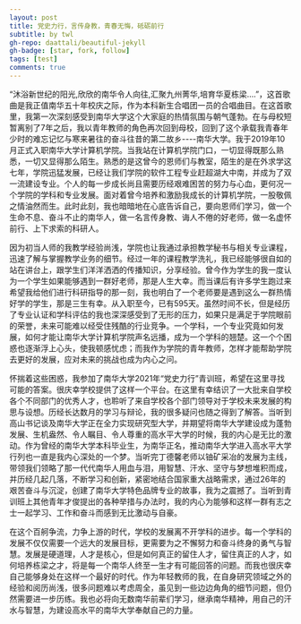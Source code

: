 ```yaml
---
layout: post
title: 党史力行，言传身教，青春无悔，砥砺前行
subtitle: by twl
gh-repo: daattali/beautiful-jekyll
gh-badge: [star, fork, follow]
tags: [test]
comments: true
---
```


“沐浴新世纪的阳光,欣欣的南华令人向往,汇聚九州菁华,培育华夏栋梁....”，这首歌曲是我正值南华五十年校庆之际，作为本科新生合唱团一员的合唱曲目。在这首歌里，我第一次深刻感受到南华大学这个大家庭的热情氛围与朝气蓬勃。在与母校短暂离别了7年之后，我以青年教师的角色再次回到母校，回到了这个承载我青春年少时的难忘记忆与寒来暑往的奋斗往昔的第二故乡----南华大学。我于2019年10月正式入职南华大学计算机学院。当我站在计算机学院门口，一切显得既那么熟悉，一切又显得那么陌生。熟悉的是这曾今的恩师们与教室，陌生的是在外求学这七年，学院迅猛发展，已经让我们学院的软件工程专业赶超湖大中南，并成为了双一流建设专业。个人的每一步成长尚且需要历经艰难困苦的努力与心血，更何况一个学院的学科和专业发展。面对着曾今培养和激励我成长的计算机学院，一股敬佩之情油然而生。此时此刻，我也暗暗地在心底告诉自己，要向恩师们学习，做一个生命不息、奋斗不止的南华人，做一名言传身教、诲人不倦的好老师，做一名虚怀前行、上下求索的科研人。

因为初当人师的我教学经验尚浅，学院也让我通过承担教学秘书与相关专业课程，迅速了解与掌握教学业务的细节。经过一年的课程教学洗礼，我已经能够很自如的站在讲台上，跟学生们洋洋洒洒的传播知识，分享经验。曾今作为学生的我一度认为一个学生如果能够遇到一群好老师，那是人生大幸。而当课后有许多学生跑过来希望我给他们进行科研指导的那一刻，我也明白了一个老师要是遇到这么一群热情好学的学生，那是三生有幸。从入职至今，已有595天。虽然时间不长，但是经历了专业认证和学科评估的我也深深感受到了无形的压力，如果只是满足于学院眼前的荣誉，未来可能难以经受住残酷的行业竞争。一个学科，一个专业究竟如何发展，如何才能让南华大学计算机学院声名远播，成为一个学科的翘楚。这一个个困惑也逐渐浮上心头，使我顿感忧虑；而我作为学院的青年教师，怎样才能帮助学院去更好的发展，应对未来的挑战也成为内心之问。

怀揣着这些困惑，我参加了南华大学2021年“党史力行”青训班，希望在这里寻找可能的答案。很庆幸学校提供了这样一个平台。在这里有幸结识了一大批来自学校各个不同部门的优秀人才，也聆听了来自学校各个部门领导对于学校未来发展的构思与设想。历经长达数月的学习与辩论，我的很多疑问也随之得到了解答。当听到高山书记谈及南华大学正在全力实现研究型大学，并期望将南华大学建设成为蓬勃发展、生机盎然、令人瞩目、令人尊重的高水平大学的时候，我的内心是无比的激动。作为曾经的南华大学本科毕业生，为南华正名，推动南华大学进入高水平大学行列也一直是我内心深处的一个梦。当听完丁德馨老师以铀矿采冶的发展为主线，带领我们领略了那一代代南华人用血与泪，用智慧、汗水、坚守与梦想堆积而成，并历经几起几落，不断学习和创新，紧密地结合国家重大战略需求，通过26年的艰苦奋斗与沉淀，创建了南华大学特色品牌专业的故事，我为之震撼了。当听到青训班上其他青年才俊提出的各种举措与办法时，我的内心为能够和这样一群有志之士一起学习、工作和奋斗而感到无比激动与自豪。

在这个百舸争流，力争上游的时代，学校的发展离不开学科的进步。每一个学科的发展不仅仅需要一个远大的发展目标，更需要为之不懈努力和奋斗终身的勇气与智慧。发展是硬道理，人才是核心，但是如何真正的留住人才，留住真正的人才，如何培养栋梁之才，将是每一个南华人终至一生才有可能回答的问题。而我也很庆幸自己能够身处在这样一个最好的时代。作为年轻教师的我，在自身研究领域之外的经验和阅历尚浅，很多问题难以考虑周全，虽见到一些边边角角的细节问题，但仍然需要进一步历练。我也必将向无数南华前辈们学习，继承南华精神，用自己的汗水与智慧，为建设高水平的南华大学奉献自己的力量。